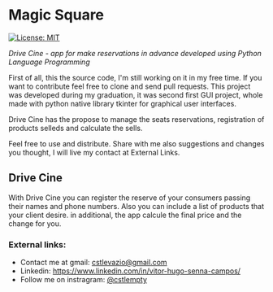 # Magic Square

[![License: MIT](https://img.shields.io/badge/License-MIT-blue.svg)](https://github.com/Cstlempty/Drive-Cine/blob/master/LICENSE)

*Drive Cine - app for make reservations in advance developed using Python Language Programming*

First of all, this the source code, I'm still working on it in my free time. If you want to contribute feel free to clone and send pull requests.
This project was developed during my graduation, it was second first GUI project, whole made with python native library tkinter for graphical user interfaces.

Drive Cine has the propose to manage the seats reservations, registration of products selleds and calculate the sells.

Feel free to use and distribute. Share with me also suggestions and changes you thought, I will live my contact at External Links.

## Drive Cine

With Drive Cine you can register the reserve of your consumers passing their names and phone numbers. Also you can include a list 
of products that your client desire. in additional, the app calcule the final price and the change for you.

### External links:

- Contact me at gmail: cstlevazio@gmail.com
- Linkedin: https://www.linkedin.com/in/vitor-hugo-senna-campos/
- Follow me on instragram: [@cstlempty](https://www.instagram.com/cstlempty/?hl=pt-br)
